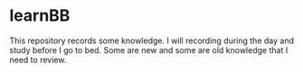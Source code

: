 # learnBB
This repository records some knowledge. I will recording during the day and study before I go to bed.  Some are new and some are old knowledge that I need to review.

